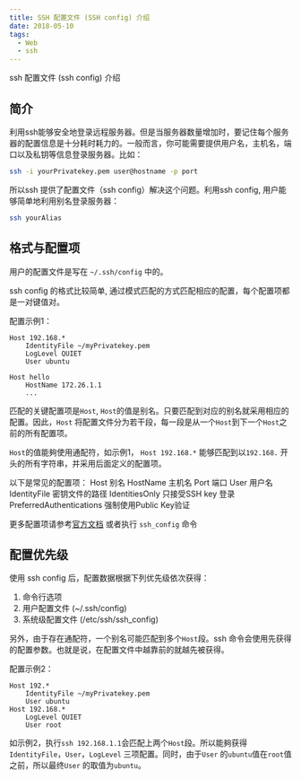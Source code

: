```yaml
---
title: SSH 配置文件 (SSH config) 介绍
date: 2018-05-10
tags:
  - Web
  - ssh
---
```


ssh 配置文件 (ssh config) 介绍

<!--more-->

## 简介

利用ssh能够安全地登录远程服务器。但是当服务器数量增加时，要记住每个服务器的配置信息是十分耗时耗力的。一般而言，你可能需要提供用户名，主机名，端口以及私钥等信息登录服务器。比如：

```bash
ssh -i yourPrivatekey.pem user@hostname -p port
```

所以ssh 提供了配置文件（ssh config）解决这个问题。利用ssh config, 用户能够简单地利用别名登录服务器：

```bash
ssh yourAlias
```

## 格式与配置项

用户的配置文件是写在 `~/.ssh/config` 中的。

ssh config 的格式比较简单, 通过模式匹配的方式匹配相应的配置，每个配置项都是一对键值对。

配置示例1：

```ssh
Host 192.168.*
    IdentityFile ~/myPrivatekey.pem
    LogLevel QUIET
    User ubuntu

Host hello
    HostName 172.26.1.1
    ...
```

匹配的关键配置项是`Host`, `Host`的值是别名。只要匹配到对应的别名就采用相应的配置。因此，`Host` 将配置文件分为若干段，每一段是从一个`Host`到下一个`Host`之前的所有配置项。

`Host`的值能夠使用通配符，如示例1， `Host 192.168.*` 能够匹配到以`192.168.` 开头的所有字符串，并采用后面定义的配置项。

以下是常见的配置项：
    Host 别名
    HostName 主机名
    Port 端口
    User 用户名
    IdentityFile 密钥文件的路径
    IdentitiesOnly 只接受SSH key 登录
    PreferredAuthentications 强制使用Public Key验证

更多配置项请参考[官方文档](https://linux.die.net/man/5/ssh_config) 或者执行 `ssh_config` 命令

## 配置优先级

使用 ssh config 后，配置数据根据下列优先级依次获得：

1. 命令行选项
2. 用户配置文件 (~/.ssh/config)
3. 系统级配置文件 (/etc/ssh/ssh_config)

另外，由于存在通配符，一个别名可能匹配到多个`Host`段。ssh 命令会使用先获得的配置参数。也就是说，在配置文件中越靠前的就越先被获得。

配置示例2：

```ssh
Host 192.*
    IdentityFile ~/myPrivatekey.pem
    User ubuntu
Host 192.168.*
    LogLevel QUIET
    User root
```

如示例2，执行`ssh 192.168.1.1`会匹配上两个`Host`段。所以能夠获得`IdentityFile`，`User`，`LogLevel` 三项配置。同时，由于`User` 的`ubuntu`值在`root`值之前，所以最终`User` 的取值为`ubuntu`。
